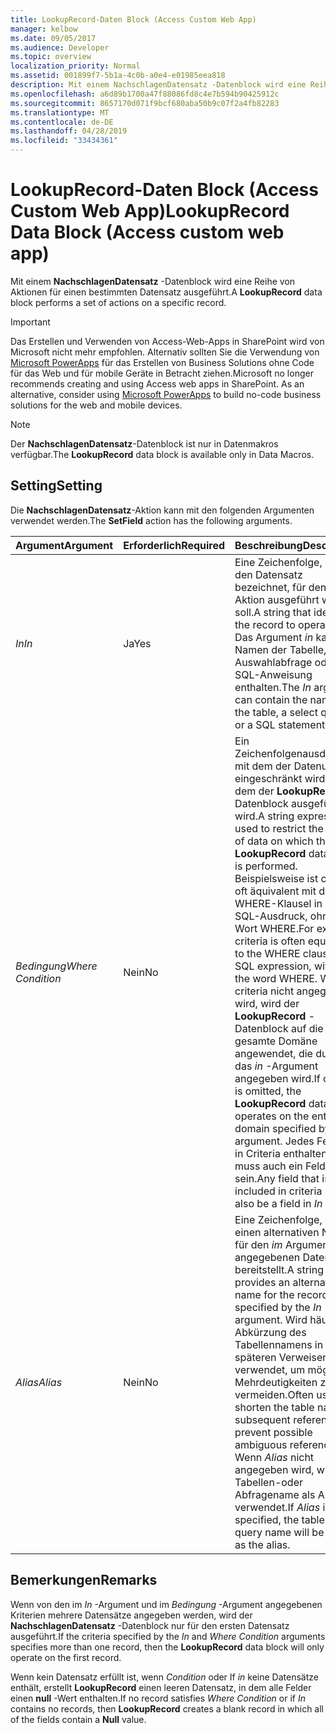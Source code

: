 ```yaml
---
title: LookupRecord-Daten Block (Access Custom Web App)
manager: kelbow
ms.date: 09/05/2017
ms.audience: Developer
ms.topic: overview
localization_priority: Normal
ms.assetid: 001899f7-5b1a-4c0b-a0e4-e01985eea818
description: Mit einem NachschlagenDatensatz -Datenblock wird eine Reihe von Aktionen für einen bestimmten Datensatz ausgeführt.
ms.openlocfilehash: a6d89b1700a47f88086fd8c4e7b594b90425912c
ms.sourcegitcommit: 8657170d071f9bcf680aba50b9c07f2a4fb82283
ms.translationtype: MT
ms.contentlocale: de-DE
ms.lasthandoff: 04/28/2019
ms.locfileid: "33434361"
---
```

# <a name="lookuprecord-data-block-access-custom-web-app"></a><span data-ttu-id="fefe9-103">LookupRecord-Daten Block (Access Custom Web App)</span><span class="sxs-lookup"><span data-stu-id="fefe9-103">LookupRecord Data Block (Access custom web app)</span></span>

<span data-ttu-id="fefe9-104">Mit einem **NachschlagenDatensatz** -Datenblock wird eine Reihe von Aktionen für einen bestimmten Datensatz ausgeführt.</span><span class="sxs-lookup"><span data-stu-id="fefe9-104">A **LookupRecord** data block performs a set of actions on a specific record.</span></span> 
  
> [!IMPORTANT]
> <span data-ttu-id="fefe9-p101">Das Erstellen und Verwenden von Access-Web-Apps in SharePoint wird von Microsoft nicht mehr empfohlen. Alternativ sollten Sie die Verwendung von [Microsoft PowerApps](https://powerapps.microsoft.com/en-us/) für das Erstellen von Business Solutions ohne Code für das Web und für mobile Geräte in Betracht ziehen.</span><span class="sxs-lookup"><span data-stu-id="fefe9-p101">Microsoft no longer recommends creating and using Access web apps in SharePoint. As an alternative, consider using [Microsoft PowerApps](https://powerapps.microsoft.com/en-us/) to build no-code business solutions for the web and mobile devices.</span></span> 
  
> [!NOTE]
> <span data-ttu-id="fefe9-107">Der **NachschlagenDatensatz**-Datenblock ist nur in Datenmakros verfügbar.</span><span class="sxs-lookup"><span data-stu-id="fefe9-107">The **LookupRecord** data block is available only in Data Macros.</span></span> 
  
## <a name="setting"></a><span data-ttu-id="fefe9-108">Setting</span><span class="sxs-lookup"><span data-stu-id="fefe9-108">Setting</span></span>

<span data-ttu-id="fefe9-109">Die **NachschlagenDatensatz**-Aktion kann mit den folgenden Argumenten verwendet werden.</span><span class="sxs-lookup"><span data-stu-id="fefe9-109">The **SetField** action has the following arguments.</span></span> 
  
|<span data-ttu-id="fefe9-110">**Argument**</span><span class="sxs-lookup"><span data-stu-id="fefe9-110">**Argument**</span></span>|<span data-ttu-id="fefe9-111">**Erforderlich**</span><span class="sxs-lookup"><span data-stu-id="fefe9-111">**Required**</span></span>|<span data-ttu-id="fefe9-112">**Beschreibung**</span><span class="sxs-lookup"><span data-stu-id="fefe9-112">**Description**</span></span>|
|:-----|:-----|:-----|
| <span data-ttu-id="fefe9-113">_In_</span><span class="sxs-lookup"><span data-stu-id="fefe9-113">_In_</span></span> <br/> |<span data-ttu-id="fefe9-114">Ja</span><span class="sxs-lookup"><span data-stu-id="fefe9-114">Yes</span></span>  <br/> |<span data-ttu-id="fefe9-115">Eine Zeichenfolge, die den Datensatz bezeichnet, für den eine Aktion ausgeführt werden soll.</span><span class="sxs-lookup"><span data-stu-id="fefe9-115">A string that identifies the record to operate on.</span></span> <span data-ttu-id="fefe9-116">Das Argument *in* kann den Namen der Tabelle, eine Auswahlabfrage oder eine SQL-Anweisung enthalten.</span><span class="sxs-lookup"><span data-stu-id="fefe9-116">The  *In*  argument can contain the name of the table, a select query, or a SQL statement.</span></span>  <br/> |
| <span data-ttu-id="fefe9-117">_Bedingung_</span><span class="sxs-lookup"><span data-stu-id="fefe9-117">_Where Condition_</span></span> <br/> |<span data-ttu-id="fefe9-118">Nein</span><span class="sxs-lookup"><span data-stu-id="fefe9-118">No</span></span>  <br/> |<span data-ttu-id="fefe9-119">Ein Zeichenfolgenausdruck, mit dem der Datenumfang eingeschränkt wird, auf dem der **LookupRecord** -Datenblock ausgeführt wird.</span><span class="sxs-lookup"><span data-stu-id="fefe9-119">A string expression used to restrict the range of data on which the **LookupRecord** data block is performed.</span></span> <span data-ttu-id="fefe9-120">Beispielsweise ist criteria oft äquivalent mit der WHERE-Klausel in einem SQL-Ausdruck, ohne das Wort WHERE.</span><span class="sxs-lookup"><span data-stu-id="fefe9-120">For example, criteria is often equivalent to the WHERE clause in an SQL expression, without the word WHERE.</span></span> <span data-ttu-id="fefe9-121">Wenn criteria nicht angegeben wird, wird der **LookupRecord** -Datenblock auf die gesamte Domäne angewendet, die durch das *in* -Argument angegeben wird.</span><span class="sxs-lookup"><span data-stu-id="fefe9-121">If criteria is omitted, the **LookupRecord** data block operates on the entire domain specified by the  *In*  argument.</span></span> <span data-ttu-id="fefe9-122">Jedes Feld, das in Criteria enthalten ist, muss auch ein Feld in *in* sein.</span><span class="sxs-lookup"><span data-stu-id="fefe9-122">Any field that is included in criteria must also be a field in  *In*  .</span></span>  <br/> |
| <span data-ttu-id="fefe9-123">_Alias_</span><span class="sxs-lookup"><span data-stu-id="fefe9-123">_Alias_</span></span> <br/> |<span data-ttu-id="fefe9-124">Nein</span><span class="sxs-lookup"><span data-stu-id="fefe9-124">No</span></span>  <br/> |<span data-ttu-id="fefe9-125">Eine Zeichenfolge, die einen alternativen Namen für den *im* Argument angegebenen Datensatz bereitstellt.</span><span class="sxs-lookup"><span data-stu-id="fefe9-125">A string that provides an alternative name for the record specified by the  *In*  argument.</span></span> <span data-ttu-id="fefe9-126">Wird häufig als Abkürzung des Tabellennamens in späteren Verweisen verwendet, um mögliche Mehrdeutigkeiten zu vermeiden.</span><span class="sxs-lookup"><span data-stu-id="fefe9-126">Often used to shorten the table name for subsequent references to prevent possible ambiguous references.</span></span> <span data-ttu-id="fefe9-127">Wenn *Alias* nicht angegeben wird, wird der Tabellen-oder Abfragename als Alias verwendet.</span><span class="sxs-lookup"><span data-stu-id="fefe9-127">If  *Alias*  is not specified, the table or query name will be used as the alias.</span></span>  <br/> |
   
## <a name="remarks"></a><span data-ttu-id="fefe9-128">Bemerkungen</span><span class="sxs-lookup"><span data-stu-id="fefe9-128">Remarks</span></span>

<span data-ttu-id="fefe9-129">Wenn von den im  *In*  -Argument und im  *Bedingung*  -Argument angegebenen Kriterien mehrere Datensätze angegeben werden, wird der **NachschlagenDatensatz** -Datenblock nur für den ersten Datensatz ausgeführt.</span><span class="sxs-lookup"><span data-stu-id="fefe9-129">If the criteria specified by the  *In*  and  *Where Condition*  arguments specifies more than one record, then the **LookupRecord** data block will only operate on the first record.</span></span> 
  
<span data-ttu-id="fefe9-130">Wenn kein Datensatz erfüllt ist, wenn *Condition* oder If *in* keine Datensätze enthält, erstellt **LookupRecord** einen leeren Datensatz, in dem alle Felder einen **null** -Wert enthalten.</span><span class="sxs-lookup"><span data-stu-id="fefe9-130">If no record satisfies  *Where Condition*  or if  *In*  contains no records, then **LookupRecord** creates a blank record in which all of the fields contain a **Null** value.</span></span> 
  


